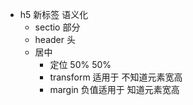 - h5 新标签 语义化
    - sectio 部分
    - header 头
    - 居中
        - 定位 50% 50%
        - transform 适用于 不知道元素宽高
        - margin 负值适用于 知道元素宽高